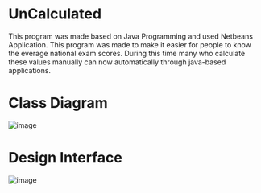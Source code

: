 # UnCalculated
This program was made based on Java Programming and used Netbeans Application. This program was made to make it easier for people to know the everage national exam scores. During this time many who calculate these values manually can now automatically through java-based applications.

# Class Diagram
![image](https://user-images.githubusercontent.com/54848709/142750537-614c8704-2adc-4f91-8407-8d8ba9b4e10d.png)

# Design Interface
![image](https://user-images.githubusercontent.com/54848709/142750538-039df82a-f821-4007-9da9-d27ef28b0172.png)
